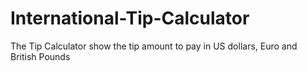 # International-Tip-Calculator
The Tip Calculator show the tip amount to pay in US dollars, Euro and British Pounds

